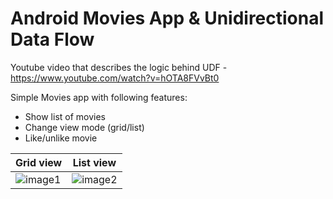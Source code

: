 # Android Movies App & Unidirectional Data Flow

Youtube video that describes the logic behind UDF - https://www.youtube.com/watch?v=hOTA8FVvBt0

Simple Movies app with following features:

- Show list of movies
- Change view mode (grid/list)
- Like/unlike movie


Grid view  | List view
------------- | -------------
![image1](https://user-images.githubusercontent.com/40494622/204211539-38452774-610b-4460-96fc-0de01dc5613e.png)  |  ![image2](https://user-images.githubusercontent.com/40494622/204211585-1153706e-bed7-4ca5-8d6a-d189358be76d.png)

